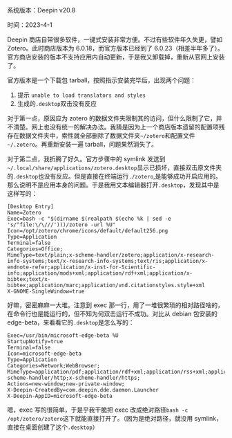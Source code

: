 系统版本：Deepin v20.8

时间：2023-4-1

Deepin 商店自带很多软件，一键式安装非常方便。不过有些软件年久失更，譬如 Zotero。此时商店版本为 6.0.18，而官方版本已经到了 6.0.23（相差半年多了）。官方商店安装的版本不支持应用内自动更新，于是我又卸载掉，重新从官网上安装了。

官方版本是一个下载包 tarball，按照指示安装完毕后，出现两个问题：

1. 提示 `unable to load translators and styles`
2. 生成的`.desktop`双击没有反应

对于第一点，原因应为 zotero 的数据文件夹限制其的访问，但什么限制了它，并不清楚。网上也没有统一的解决办法。我猜是因为上一个商店版本遗留的配置项残存在数据文件夹中，索性就全部删除了数据文件夹`~/zotero`和配置文件`~/.zotero`。再重新安装一遍 tarball，问题果然消失了。

对于第二点，我折腾了好久。官方步骤中的 symlink 发送到`~/.local/share/applications/zotero.desktop`显示已损坏，直接双击原文件夹的`.desktop`也没有反应。但是直接在终端运行`./zotero`,是能够成功开启应用的。那么说明不是应用本身的问题。于是我用文本编辑器打开`.desktop`，发现其中是这样写的：

```
[Desktop Entry]
Name=Zotero
Exec=bash -c "$(dirname $(realpath $(echo %k | sed -e 's/^file:\/\///')))/zotero -url %U"
Icon=/opt/zotero/chrome/icons/default/default256.png
Type=Application
Terminal=false
Categories=Office;
MimeType=text/plain;x-scheme-handler/zotero;application/x-research-info-systems;text/x-research-info-systems;text/ris;application/x-endnote-refer;application/x-inst-for-Scientific-info;application/mods+xml;application/rdf+xml;application/x-bibtex;text/x-bibtex;application/marc;application/vnd.citationstyles.style+xml
X-GNOME-SingleWindow=true
```

好嘛，密密麻麻一大堆。注意到 exec 那一行，用了一堆很繁琐的相对路径啥的，在命令行也是能运行的，但不知为何双击运行不成功。对比从 debian 包安装的 edge-beta，来看看它的`.desktop`是怎么写的：

```
Exec=/usr/bin/microsoft-edge-beta %U
StartupNotify=true
Terminal=false
Icon=microsoft-edge-beta
Type=Application
Categories=Network;WebBrowser;
MimeType=application/pdf;application/rdf+xml;application/rss+xml;application/xhtml+xml;application/xhtml_xml;application/xml;image/gif;image/jpeg;image/png;image/webp;text/html;text/xml;x-scheme-handler/http;x-scheme-handler/https;
Actions=new-window;new-private-window;
X-Deepin-CreatedBy=com.deepin.dde.daemon.Launcher
X-Deepin-AppID=microsoft-edge-beta
```

嗯，exec 写的很简单，于是乎我干脆把 exec 改成绝对路径`bash -c /opt/zotero/zotero`这下就能直接打开了。（因为是绝对路径，就没用 symlink，直接在桌面创建了这个`.desktop`）
